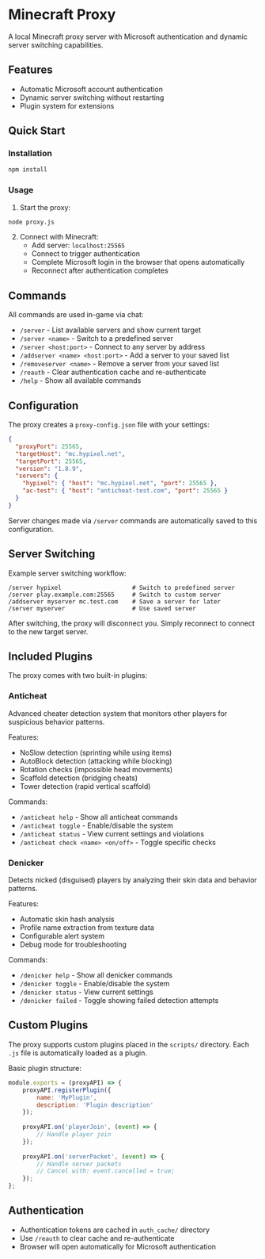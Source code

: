 # Minecraft Proxy

A local Minecraft proxy server with Microsoft authentication and dynamic server switching capabilities.

## Features

- Automatic Microsoft account authentication
- Dynamic server switching without restarting
- Plugin system for extensions

## Quick Start

### Installation

```bash
npm install
```

### Usage

1. Start the proxy:
```bash
node proxy.js
```

2. Connect with Minecraft:
   - Add server: `localhost:25565` 
   - Connect to trigger authentication
   - Complete Microsoft login in the browser that opens automatically
   - Reconnect after authentication completes

## Commands

All commands are used in-game via chat:

- `/server` - List available servers and show current target
- `/server <name>` - Switch to a predefined server
- `/server <host:port>` - Connect to any server by address
- `/addserver <name> <host:port>` - Add a server to your saved list
- `/removeserver <name>` - Remove a server from your saved list
- `/reauth` - Clear authentication cache and re-authenticate
- `/help` - Show all available commands

## Configuration

The proxy creates a `proxy-config.json` file with your settings:

```json
{
  "proxyPort": 25565,
  "targetHost": "mc.hypixel.net",
  "targetPort": 25565,
  "version": "1.8.9",
  "servers": {
    "hypixel": { "host": "mc.hypixel.net", "port": 25565 },
    "ac-test": { "host": "anticheat-test.com", "port": 25565 }
  }
}
```

Server changes made via `/server` commands are automatically saved to this configuration.

## Server Switching

Example server switching workflow:

```
/server hypixel                    # Switch to predefined server
/server play.example.com:25565     # Switch to custom server
/addserver myserver mc.test.com    # Save a server for later
/server myserver                   # Use saved server
```

After switching, the proxy will disconnect you. Simply reconnect to connect to the new target server.

## Included Plugins

The proxy comes with two built-in plugins:

### Anticheat
Advanced cheater detection system that monitors other players for suspicious behavior patterns.

Features:
- NoSlow detection (sprinting while using items)
- AutoBlock detection (attacking while blocking)
- Rotation checks (impossible head movements)
- Scaffold detection (bridging cheats)
- Tower detection (rapid vertical scaffold)

Commands:
- `/anticheat help` - Show all anticheat commands
- `/anticheat toggle` - Enable/disable the system
- `/anticheat status` - View current settings and violations
- `/anticheat check <name> <on/off>` - Toggle specific checks

### Denicker
Detects nicked (disguised) players by analyzing their skin data and behavior patterns.

Features:
- Automatic skin hash analysis
- Profile name extraction from texture data
- Configurable alert system
- Debug mode for troubleshooting

Commands:
- `/denicker help` - Show all denicker commands
- `/denicker toggle` - Enable/disable the system
- `/denicker status` - View current settings
- `/denicker failed` - Toggle showing failed detection attempts

## Custom Plugins

The proxy supports custom plugins placed in the `scripts/` directory. Each `.js` file is automatically loaded as a plugin.

Basic plugin structure:

```javascript
module.exports = (proxyAPI) => {
    proxyAPI.registerPlugin({
        name: 'MyPlugin',
        description: 'Plugin description'
    });
    
    proxyAPI.on('playerJoin', (event) => {
        // Handle player join
    });
    
    proxyAPI.on('serverPacket', (event) => {
        // Handle server packets
        // Cancel with: event.cancelled = true;
    });
};
```

## Authentication

- Authentication tokens are cached in `auth_cache/` directory
- Use `/reauth` to clear cache and re-authenticate
- Browser will open automatically for Microsoft authentication
